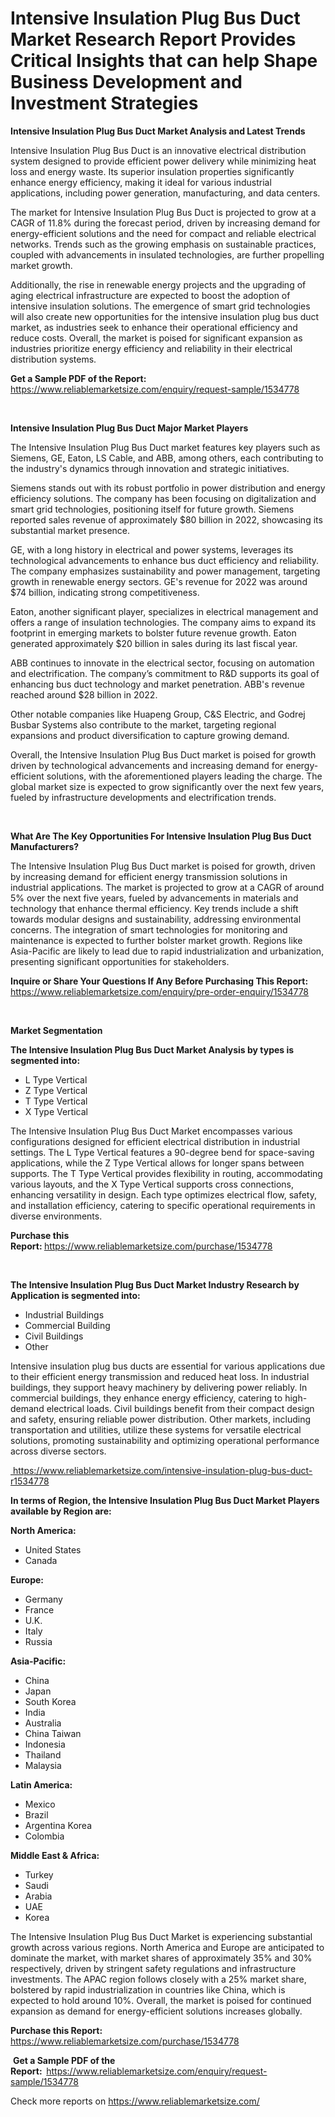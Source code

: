<p><h1>Intensive Insulation Plug Bus Duct Market Research Report Provides Critical Insights that can help Shape Business Development and Investment Strategies</h1></p><p><strong>Intensive Insulation Plug Bus Duct Market Analysis and Latest Trends</strong></p>
<p><p>Intensive Insulation Plug Bus Duct is an innovative electrical distribution system designed to provide efficient power delivery while minimizing heat loss and energy waste. Its superior insulation properties significantly enhance energy efficiency, making it ideal for various industrial applications, including power generation, manufacturing, and data centers. </p><p>The market for Intensive Insulation Plug Bus Duct is projected to grow at a CAGR of 11.8% during the forecast period, driven by increasing demand for energy-efficient solutions and the need for compact and reliable electrical networks. Trends such as the growing emphasis on sustainable practices, coupled with advancements in insulated technologies, are further propelling market growth. </p><p>Additionally, the rise in renewable energy projects and the upgrading of aging electrical infrastructure are expected to boost the adoption of intensive insulation solutions. The emergence of smart grid technologies will also create new opportunities for the intensive insulation plug bus duct market, as industries seek to enhance their operational efficiency and reduce costs. Overall, the market is poised for significant expansion as industries prioritize energy efficiency and reliability in their electrical distribution systems.</p></p>
<p><strong>Get a Sample PDF of the Report:&nbsp;</strong> <a href="https://www.reliablemarketsize.com/enquiry/request-sample/1534778?utm_campaign=2709&utm_medium=2&utm_source=Github&utm_content=ia&utm_term=28022025&utm_id=intensive-insulation-plug-bus-duct">https://www.reliablemarketsize.com/enquiry/request-sample/1534778</a></p>
<p>&nbsp;</p>
<p><strong>Intensive Insulation Plug Bus Duct Major Market Players</strong></p>
<p><p>The Intensive Insulation Plug Bus Duct market features key players such as Siemens, GE, Eaton, LS Cable, and ABB, among others, each contributing to the industry's dynamics through innovation and strategic initiatives.</p><p>Siemens stands out with its robust portfolio in power distribution and energy efficiency solutions. The company has been focusing on digitalization and smart grid technologies, positioning itself for future growth. Siemens reported sales revenue of approximately $80 billion in 2022, showcasing its substantial market presence.</p><p>GE, with a long history in electrical and power systems, leverages its technological advancements to enhance bus duct efficiency and reliability. The company emphasizes sustainability and power management, targeting growth in renewable energy sectors. GE's revenue for 2022 was around $74 billion, indicating strong competitiveness.</p><p>Eaton, another significant player, specializes in electrical management and offers a range of insulation technologies. The company aims to expand its footprint in emerging markets to bolster future revenue growth. Eaton generated approximately $20 billion in sales during its last fiscal year.</p><p>ABB continues to innovate in the electrical sector, focusing on automation and electrification. The company’s commitment to R&D supports its goal of enhancing bus duct technology and market penetration. ABB's revenue reached around $28 billion in 2022.</p><p>Other notable companies like Huapeng Group, C&S Electric, and Godrej Busbar Systems also contribute to the market, targeting regional expansions and product diversification to capture growing demand.</p><p>Overall, the Intensive Insulation Plug Bus Duct market is poised for growth driven by technological advancements and increasing demand for energy-efficient solutions, with the aforementioned players leading the charge. The global market size is expected to grow significantly over the next few years, fueled by infrastructure developments and electrification trends.</p></p>
<p>&nbsp;</p>
<p><strong>What Are The Key Opportunities For Intensive Insulation Plug Bus Duct Manufacturers?</strong></p>
<p><p>The Intensive Insulation Plug Bus Duct market is poised for growth, driven by increasing demand for efficient energy transmission solutions in industrial applications. The market is projected to grow at a CAGR of around 5% over the next five years, fueled by advancements in materials and technology that enhance thermal efficiency. Key trends include a shift towards modular designs and sustainability, addressing environmental concerns. The integration of smart technologies for monitoring and maintenance is expected to further bolster market growth. Regions like Asia-Pacific are likely to lead due to rapid industrialization and urbanization, presenting significant opportunities for stakeholders.</p></p>
<p><strong>Inquire or Share Your Questions If Any Before Purchasing This Report:</strong> <a href="https://www.reliablemarketsize.com/enquiry/pre-order-enquiry/1534778?utm_campaign=2709&utm_medium=2&utm_source=Github&utm_content=ia&utm_term=28022025&utm_id=intensive-insulation-plug-bus-duct">https://www.reliablemarketsize.com/enquiry/pre-order-enquiry/1534778</a></p>
<p>&nbsp;</p>
<p><strong>Market Segmentation</strong></p>
<p><strong>The Intensive Insulation Plug Bus Duct Market Analysis by types is segmented into:</strong></p>
<p><ul><li>L Type Vertical</li><li>Z Type Vertical</li><li>T Type Vertical</li><li>X Type Vertical</li></ul></p>
<p><p>The Intensive Insulation Plug Bus Duct Market encompasses various configurations designed for efficient electrical distribution in industrial settings. The L Type Vertical features a 90-degree bend for space-saving applications, while the Z Type Vertical allows for longer spans between supports. The T Type Vertical provides flexibility in routing, accommodating various layouts, and the X Type Vertical supports cross connections, enhancing versatility in design. Each type optimizes electrical flow, safety, and installation efficiency, catering to specific operational requirements in diverse environments.</p></p>
<p><strong>Purchase this Report:&nbsp;</strong><a href="https://www.reliablemarketsize.com/purchase/1534778?utm_campaign=2709&utm_medium=2&utm_source=Github&utm_content=ia&utm_term=28022025&utm_id=intensive-insulation-plug-bus-duct">https://www.reliablemarketsize.com/purchase/1534778</a></p>
<p>&nbsp;</p>
<p><strong>The Intensive Insulation Plug Bus Duct Market Industry Research by Application is segmented into:</strong></p>
<p><ul><li>Industrial Buildings</li><li>Commercial Building</li><li>Civil Buildings</li><li>Other</li></ul></p>
<p><p>Intensive insulation plug bus ducts are essential for various applications due to their efficient energy transmission and reduced heat loss. In industrial buildings, they support heavy machinery by delivering power reliably. In commercial buildings, they enhance energy efficiency, catering to high-demand electrical loads. Civil buildings benefit from their compact design and safety, ensuring reliable power distribution. Other markets, including transportation and utilities, utilize these systems for versatile electrical solutions, promoting sustainability and optimizing operational performance across diverse sectors.</p></p>
<p><a href="https://www.reliablemarketsize.com/intensive-insulation-plug-bus-duct-r1534778?utm_campaign=2709&utm_medium=2&utm_source=Github&utm_content=ia&utm_term=28022025&utm_id=intensive-insulation-plug-bus-duct">&nbsp;https://www.reliablemarketsize.com/intensive-insulation-plug-bus-duct-r1534778</a></p>
<p><strong>In terms of Region, the Intensive Insulation Plug Bus Duct Market Players available by Region are:</strong></p>
<p>
    <p> <strong> North America: </strong>
        <ul>
            <li>United States</li>
            <li>Canada</li>
        </ul>
        </p> 
    <p> <strong> Europe: </strong>
        <ul>
            <li>Germany</li>
            <li>France</li>
            <li>U.K.</li>
            <li>Italy</li>
            <li>Russia</li>
        </ul>
        </p> 
    <p> <strong> Asia-Pacific: </strong>
        <ul>
            <li>China</li>
            <li>Japan</li>
            <li>South Korea</li>
            <li>India</li>
            <li>Australia</li>
            <li>China Taiwan</li>
            <li>Indonesia</li>
            <li>Thailand</li>
            <li>Malaysia</li>
        </ul>
        </p> 
    <p> <strong> Latin America: </strong>
        <ul>
            <li>Mexico</li>
            <li>Brazil</li>
            <li>Argentina Korea</li>
            <li>Colombia</li>
        </ul>
        </p> 
    <p> <strong> Middle East & Africa: </strong>
        <ul>
            <li>Turkey</li>
            <li>Saudi</li>
            <li>Arabia</li>
            <li>UAE</li>
            <li>Korea</li>
        </ul>
    </p>
    </p>
<p><p>The Intensive Insulation Plug Bus Duct Market is experiencing substantial growth across various regions. North America and Europe are anticipated to dominate the market, with market shares of approximately 35% and 30% respectively, driven by stringent safety regulations and infrastructure investments. The APAC region follows closely with a 25% market share, bolstered by rapid industrialization in countries like China, which is expected to hold around 10%. Overall, the market is poised for continued expansion as demand for energy-efficient solutions increases globally.</p></p>
<p><strong>Purchase this Report: </strong><a href="https://www.reliablemarketsize.com/purchase/1534778?utm_campaign=2709&utm_medium=2&utm_source=Github&utm_content=ia&utm_term=28022025&utm_id=intensive-insulation-plug-bus-duct">https://www.reliablemarketsize.com/purchase/1534778</a></p>
<p>&nbsp;<strong>Get a Sample PDF of the Report:&nbsp;&nbsp;</strong><a href="https://www.reliablemarketsize.com/enquiry/request-sample/1534778?utm_campaign=2709&utm_medium=2&utm_source=Github&utm_content=ia&utm_term=28022025&utm_id=intensive-insulation-plug-bus-duct">https://www.reliablemarketsize.com/enquiry/request-sample/1534778</a></p>
<p><strong></strong></p>
<p>Check more reports on <a href="https://www.reliablemarketsize.com/?utm_campaign=2709&utm_medium=2&utm_source=Github&utm_content=ia&utm_term=28022025&utm_id=intensive-insulation-plug-bus-duct">https://www.reliablemarketsize.com/</a></p>